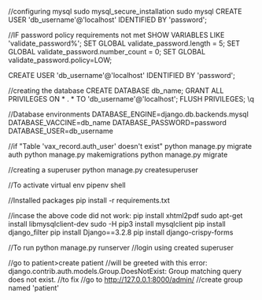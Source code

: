 //configuring mysql
sudo mysql_secure_installation
sudo mysql
CREATE USER 'db_username'@'localhost' IDENTIFIED BY 'password';

//IF password policy requirements not met
SHOW VARIABLES LIKE 'validate_password%';
SET GLOBAL validate_password.length = 5;
SET GLOBAL validate_password.number_count = 0;
SET GLOBAL validate_password.policy=LOW;

CREATE USER 'db_username'@'localhost' IDENTIFIED BY 'password';

//creating the database
CREATE DATABASE db_name;
GRANT ALL PRIVILEGES ON * . * TO 'db_username'@'localhost';
FLUSH PRIVILEGES;
\q

//Database environments
DATABASE_ENGINE=django.db.backends.mysql
DATABASE_VACCINE=db_name
DATABASE_PASSWORD=password
DATABASE_USER=db_username

//if "Table 'vax_record.auth_user' doesn't exist"
python manage.py migrate auth
python manage.py makemigrations
python manage.py migrate

//creating a superuser
python manage.py createsuperuser

//To activate virtual env
pipenv shell

//Installed packages
pip install -r requirements.txt 

//incase the above code did not work:
pip install xhtml2pdf
sudo apt-get install libmysqlclient-dev
sudo -H pip3 install mysqlclient
pip install django_filter
pip install Django==3.2.8
pip install django-crispy-forms

//To run
python manage.py runserver
//login using created superuser

//go to patient>create patient
//will be greeted with this error: django.contrib.auth.models.Group.DoesNotExist: Group matching query does not exist.
//to fix
//go to http://127.0.0.1:8000/admin/
//create group named 'patient'
